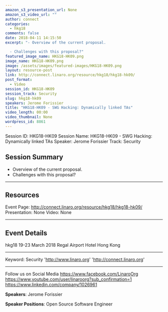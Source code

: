 ```yaml
---
amazon_s3_presentation_url: None
amazon_s3_video_url: ""
author: connect
categories:
  - hkg18
comments: false
date: 2018-04-11 14:15:50
excerpt: "- Overview of the current proposal.

  - Challenges with this proposal?"
featured_image_name: HKG18-HK09.png
image_name: HKG18-HK09.png
image: /assets/images/featured-images/HKG18-HK09.png
layout: resource-post
link: http://connect.linaro.org/resource/hkg18/hkg18-hk09/
post_format:
  - Video
session_id: HKG18-HK09
session_track: Security
slug: hkg18-hk09
speakers: Jerome Forissier
title: "HKG18-HK09 - SWG Hacking: Dynamically linked TAs"
video_length: 00:00
video_thumbnail: None
wordpress_id: 8861
---
```


Session ID: HKG18-HK09
Session Name: HKG18-HK09 - SWG Hacking: Dynamically linked TAs
Speaker: Jerome Forissier
Track: Security

## Session Summary

- Overview of the current proposal.
- Challenges with this proposal?

---

## Resources

Event Page: http://connect.linaro.org/resource/hkg18/hkg18-hk09/
Presentation: None
Video: None

---

## Event Details

hkg18
19-23 March 2018
Regal Airport Hotel Hong Kong

---

Keyword: Security
'http://www.linaro.org'
'http://connect.linaro.org'

---

Follow us on Social Media
https://www.facebook.com/LinaroOrg
https://www.youtube.com/user/linaroorg?sub_confirmation=1
https://www.linkedin.com/company/1026961

**Speakers**: Jerome Forissier

**Speaker Positions**: Open Source Software Engineer
